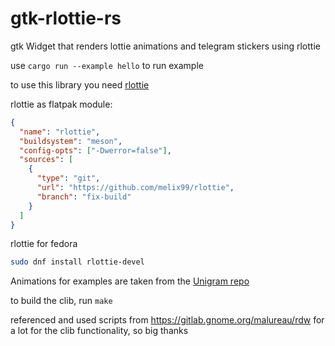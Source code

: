 # gtk-rlottie-rs

gtk Widget that renders lottie animations and telegram stickers using rlottie

use `cargo run --example hello` to run example

to use this library you need [rlottie](https://github.com/melix99/rlottie)

rlottie as flatpak module:

```json
{
  "name": "rlottie",
  "buildsystem": "meson",
  "config-opts": ["-Dwerror=false"],
  "sources": [
    {
      "type": "git",
      "url": "https://github.com/melix99/rlottie",
      "branch": "fix-build"
    }
  ]
}
```

rlottie for fedora

```sh
sudo dnf install rlottie-devel
```

Animations for examples are taken from the [Unigram repo](https://github.com/UnigramDev/Unigram/tree/develop/Unigram/Unigram/Assets/Animations)

to build the clib, run `make`

referenced and used scripts from https://gitlab.gnome.org/malureau/rdw for a lot for the clib functionality, so big thanks
